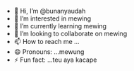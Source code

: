 - 👋 Hi, I’m @bunanyaudah
- 👀 I’m interested in mewing
- 🌱 I’m currently learning mewing
- 💞️ I’m looking to collaborate on mewing
- 📫 How to reach me ...
- 😄 Pronouns: ...mewung
- ⚡ Fun fact: ...teu aya kacape

<!---
bunanyaudah/bunanyaudah is a ✨ special ✨ repository because its `README.md` (this file) appears on your GitHub profile.
You can click the Preview link to take a look at your changes.
--->
